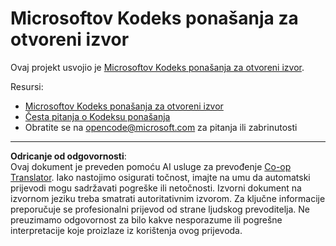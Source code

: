 <!--
CO_OP_TRANSLATOR_METADATA:
{
  "original_hash": "b0a9b4cccd918195f58224d5793da1a6",
  "translation_date": "2025-08-27T21:59:57+00:00",
  "source_file": "CODE_OF_CONDUCT.md",
  "language_code": "hr"
}
-->
# Microsoftov Kodeks ponašanja za otvoreni izvor

Ovaj projekt usvojio je [Microsoftov Kodeks ponašanja za otvoreni izvor](https://opensource.microsoft.com/codeofconduct/?WT.mc_id=academic-77807-sagibbon).

Resursi:

- [Microsoftov Kodeks ponašanja za otvoreni izvor](https://opensource.microsoft.com/codeofconduct/?WT.mc_id=academic-77807-sagibbon)
- [Česta pitanja o Kodeksu ponašanja](https://opensource.microsoft.com/codeofconduct/faq/?WT.mc_id=academic-77807-sagibbon)
- Obratite se na [opencode@microsoft.com](mailto:opencode@microsoft.com) za pitanja ili zabrinutosti

---

**Odricanje od odgovornosti**:  
Ovaj dokument je preveden pomoću AI usluge za prevođenje [Co-op Translator](https://github.com/Azure/co-op-translator). Iako nastojimo osigurati točnost, imajte na umu da automatski prijevodi mogu sadržavati pogreške ili netočnosti. Izvorni dokument na izvornom jeziku treba smatrati autoritativnim izvorom. Za ključne informacije preporučuje se profesionalni prijevod od strane ljudskog prevoditelja. Ne preuzimamo odgovornost za bilo kakve nesporazume ili pogrešne interpretacije koje proizlaze iz korištenja ovog prijevoda.